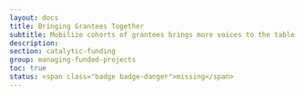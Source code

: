 ```yaml
---
layout: docs
title: Bringing Grantees Together
subtitle: Mobilize cohorts of grantees brings more voices to the table to participate in collaborative community problem solving.
description:
section: catalytic-funding
group: managing-funded-projects
toc: true
status: <span class="badge badge-danger">missing</span>
---
```

